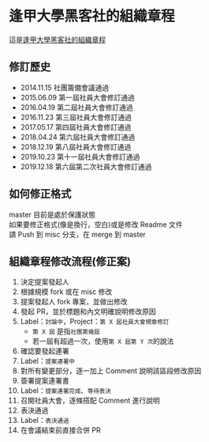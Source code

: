 # 逢甲大學黑客社的組織章程
這是[逢甲大學黑客社的組織章程](rules.md)

## 修訂歷史
* 2014.11.15 社團籌備會議通過
* 2015.06.09 第一屆社員大會修訂通過
* 2016.04.19 第二屆社員大會修訂通過  
* 2016.11.23 第三屆社員大會修訂通過  
* 2017.05.17 第四屆社員大會修訂通過   
* 2018.04.24 第六屆社員大會修訂通過
* 2018.12.19 第八屆社員大會修訂通過  
* 2019.10.23 第十一屆社員大會修訂通過  
* 2019.12.18 第六屆第二次社員大會修訂通過  

## 如何修正格式
master 目前是處於保護狀態  
如果要修正格式(像是換行，空白)或是修改 Readme 文件  
請 Push 到 misc 分支，在 merge 到 master

## 組織章程修改流程(修正案)
1. 決定提案發起人  
2. 根據規模 fork 或在 misc 修改  
3. 提案發起人 fork 專案，並做出修改  
4. 發起 PR，並於標題和內文明確說明修改原因  
5. Label：`討論中`，Project：`第 X 屆社員大會規章修訂`  
    - `第 X 屆` 是指`社團第幾屆`  
    - 若一屆有超過一次，使用`第 X 屆第 Y 次`的說法  
6. 確認要發起連署  
7. Label：`提案連署中`  
8. 對所有變更部分，逐一加上 Comment 說明該區段修改原因  
9. 簽署提案連署書  
10. Label：`提案連署完成`、`等待表決`  
11. 召開社員大會，逐條搭配 Comment 進行說明  
12. 表決通過  
13. Label：`表決通過`  
14. 在會議結束前直接合併 PR  
